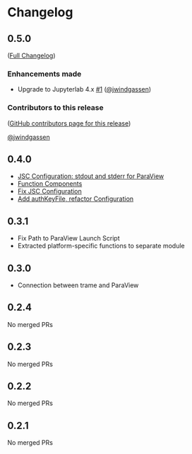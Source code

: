 # Changelog

<!-- <START NEW CHANGELOG ENTRY> -->

## 0.5.0

([Full Changelog](https://github.com/jwindgassen/jupyterlab_trame_manager/compare/v0.4.0...3b864edc335ca3ac188fe5bca96287a172e8e8f7))

### Enhancements made

- Upgrade to Jupyterlab 4.x [#1](https://github.com/jwindgassen/jupyterlab_trame_manager/pull/1) ([@jwindgassen](https://github.com/jwindgassen))

### Contributors to this release

([GitHub contributors page for this release](https://github.com/jwindgassen/jupyterlab_trame_manager/graphs/contributors?from=2023-08-29&to=2024-06-17&type=c))

[@jwindgassen](https://github.com/search?q=repo%3Ajwindgassen%2Fjupyterlab_trame_manager+involves%3Ajwindgassen+updated%3A2023-08-29..2024-06-17&type=Issues)

<!-- <END NEW CHANGELOG ENTRY> -->

## 0.4.0

- [JSC Configuration: stdout and stderr for ParaView](https://github.com/jwindgassen/jupyterlab_trame_manager/commit/ac217560cb3492e574b098507ed01b4131cce077)
- [Function Components](https://github.com/jwindgassen/jupyterlab_trame_manager/commit/f2796a4cf1e45005e3a4527bb6157a2aa0c8f206)
- [Fix JSC Configuration](https://github.com/jwindgassen/jupyterlab_trame_manager/commit/c44708a653e0101318351846fdb69f439714089a)
- [Add authKeyFile, refactor Configuration](https://github.com/jwindgassen/jupyterlab_trame_manager/commit/5fd1e8173b01ba72decd2fd05dd9a779d5267ab7)

## 0.3.1

- Fix Path to ParaView Launch Script
- Extracted platform-specific functions to separate module

## 0.3.0

- Connection between trame and ParaView

## 0.2.4

No merged PRs

## 0.2.3

No merged PRs

## 0.2.2

No merged PRs

## 0.2.1

No merged PRs
